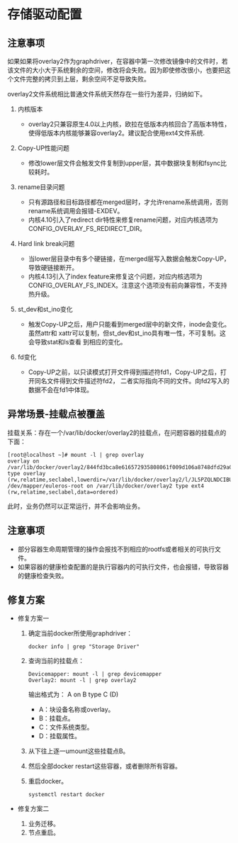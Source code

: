 # 存储驱动配置<a name="ZH-CN_TOPIC_0184808208"></a>

## 注意事项<a name="zh-cn_topic_0182217266_section14166143111120"></a>

如果如果将overlay2作为graphdriver，在容器中第一次修改镜像中的文件时，若该文件的大小大于系统剩余的空间，修改将会失败。因为即使修改很小，也要把这个文件完整的拷贝到上层，剩余空间不足导致失败。

overlay2文件系统相比普通文件系统天然存在一些行为差异，归纳如下。

1.  内核版本
    -   overlay2只兼容原生4.0以上内核，欧拉在低版本内核回合了高版本特性，使得低版本内核能够兼容overlay2。建议配合使用ext4文件系统.

2.  Copy-UP性能问题
    -   修改lower层文件会触发文件复制到upper层，其中数据块复制和fsync比较耗时。

3.  rename目录问题
    -   只有源路径和目标路径都在merged层时，才允许rename系统调用，否则rename系统调用会报错-EXDEV。
    -   内核4.10引入了redirect dir特性来修复rename问题，对应内核选项为 CONFIG\_OVERLAY\_FS\_REDIRECT\_DIR。

4.  Hard link break问题
    -   当lower层目录中有多个硬链接，在merged层写入数据会触发Copy-UP，导致硬链接断开。
    -   内核4.13引入了index feature来修复这个问题，对应内核选项为 CONFIG\_OVERLAY\_FS\_INDEX。注意这个选项没有前向兼容性，不支持热升级。

5.  st\_dev和st\_ino变化
    -   触发Copy-UP之后，用户只能看到merged层中的新文件，inode会变化。虽然attr和 xattr可以复制，但st\_dev和st\_ino具有唯一性，不可复制。这会导致stat和ls查看 到相应的变化。

6.  fd变化
    -   Copy-UP之前，以只读模式打开文件得到描述符fd1，Copy-UP之后，打开同名文件得到文件描述符fd2， 二者实际指向不同的文件。向fd2写入的数据不会在fd1中体现。


## 异常场景-挂载点被覆盖<a name="zh-cn_topic_0182217266_section03841042181112"></a>

挂载关系：存在一个/var/lib/docker/overlay2的挂载点，在问题容器的挂载点的下面：

```
[root@localhost ~]# mount -l | grep overlay 
overlay on /var/lib/docker/overlay2/844fd3bca8e616572935808061f009d106a8748dfd29a0a4025645457fa21785/merged type overlay (rw,relatime,seclabel,lowerdir=/var/lib/docker/overlay2/l/JL5PZQLNDCIBU3ZOG3LPPDBHIJ:/var/lib/docker/overlay2/l/ELRPYU4JJG4FDPRLZJCZZE4UO6,upperdir=/var/lib/docker/overlay2/844fd3bca8e616572935808061f009d106a8748dfd29a0a4025645457fa21785/diff,workdir=/var/lib/docker/overlay2/844fd3bca8e616572935808061f009d106a8748dfd29a0a4025645457fa21785/work) /dev/mapper/euleros-root on /var/lib/docker/overlay2 type ext4 (rw,relatime,seclabel,data=ordered)
```

此时，业务仍然可以正常运行，并不会影响业务。

## 注意事项<a name="zh-cn_topic_0182217266_section171271749111218"></a>

-   部分容器生命周期管理的操作会报找不到相应的rootfs或者相关的可执行文件。
-   如果容器的健康检查配置的是执行容器内的可执行文件，也会报错，导致容器的健康检查失败。

## 修复方案<a name="zh-cn_topic_0182217266_section1780415314132"></a>

-   修复方案一
    1.  确定当前docker所使用graphdriver：

        ```
        docker info | grep "Storage Driver"
        ```

    2.  查询当前的挂载点：

        ```
        Devicemapper: mount -l | grep devicemapper 
        Overlay2: mount -l | grep overlay2
        ```

        输出格式为： A on B type C \(D\)

        -   A：块设备名称或overlay。
        -   B：挂载点。
        -   C：文件系统类型。
        -   D：挂载属性。

    3.  从下往上逐一umount这些挂载点B。
    4.  然后全部docker restart这些容器，或者删除所有容器。
    5.  重启docker。

        ```
        systemctl restart docker
        ```



-   修复方案二
    1.  业务迁移。
    2.  节点重启。


